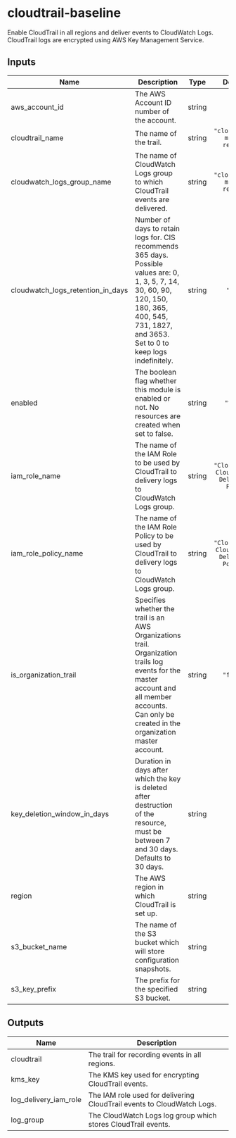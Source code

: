 # cloudtrail-baseline

Enable CloudTrail in all regions and deliver events to CloudWatch Logs. CloudTrail logs are encrypted using AWS Key Management Service.

<!-- BEGINNING OF PRE-COMMIT-TERRAFORM DOCS HOOK -->
## Inputs

| Name | Description | Type | Default | Required |
|------|-------------|:----:|:-----:|:-----:|
| aws\_account\_id | The AWS Account ID number of the account. | string | n/a | yes |
| cloudtrail\_name | The name of the trail. | string | `"cloudtrail-multi-region"` | no |
| cloudwatch\_logs\_group\_name | The name of CloudWatch Logs group to which CloudTrail events are delivered. | string | `"cloudtrail-multi-region"` | no |
| cloudwatch\_logs\_retention\_in\_days | Number of days to retain logs for. CIS recommends 365 days.  Possible values are: 0, 1, 3, 5, 7, 14, 30, 60, 90, 120, 150, 180, 365, 400, 545, 731, 1827, and 3653. Set to 0 to keep logs indefinitely. | string | `"365"` | no |
| enabled | The boolean flag whether this module is enabled or not. No resources are created when set to false. | string | `"true"` | no |
| iam\_role\_name | The name of the IAM Role to be used by CloudTrail to delivery logs to CloudWatch Logs group. | string | `"CloudTrail-CloudWatch-Delivery-Role"` | no |
| iam\_role\_policy\_name | The name of the IAM Role Policy to be used by CloudTrail to delivery logs to CloudWatch Logs group. | string | `"CloudTrail-CloudWatch-Delivery-Policy"` | no |
| is\_organization\_trail | Specifies whether the trail is an AWS Organizations trail. Organization trails log events for the master account and all member accounts. Can only be created in the organization master account. | string | `"false"` | no |
| key\_deletion\_window\_in\_days | Duration in days after which the key is deleted after destruction of the resource, must be between 7 and 30 days. Defaults to 30 days. | string | `"10"` | no |
| region | The AWS region in which CloudTrail is set up. | string | n/a | yes |
| s3\_bucket\_name | The name of the S3 bucket which will store configuration snapshots. | string | n/a | yes |
| s3\_key\_prefix | The prefix for the specified S3 bucket. | string | `""` | no |

## Outputs

| Name | Description |
|------|-------------|
| cloudtrail | The trail for recording events in all regions. |
| kms\_key | The  KMS key used for encrypting CloudTrail events. |
| log\_delivery\_iam\_role | The IAM role used for delivering CloudTrail events to CloudWatch Logs. |
| log\_group | The CloudWatch Logs log group which stores CloudTrail events. |

<!-- END OF PRE-COMMIT-TERRAFORM DOCS HOOK -->
